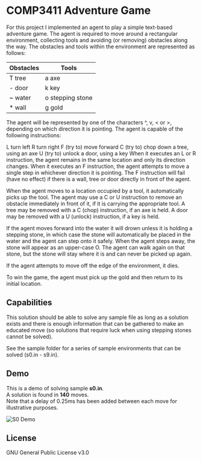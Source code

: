 COMP3411 Adventure Game
=========
For this project I implemented an agent to play a simple text-based adventure game. The agent is required to move around a rectangular environment, collecting tools and avoiding (or removing) obstacles along the way. The obstacles and tools within the environment are represented as follows:

|Obstacles|Tools|
|--------|--------|
|T 	tree|a 	axe|
|-	door|k	key|
|~	water|o	stepping stone|
|*	wall|g	gold|

The agent will be represented by one of the characters ^, v, <  or  >, depending on which direction it is pointing. The agent is capable of the following instructions:

L   turn left
R   turn right
F   (try to) move forward
C   (try to) chop down a tree, using an axe
U   (try to) unlock a door, using a key
When it executes an L or R instruction, the agent remains in the same location and only its direction changes. When it executes an F instruction, the agent attempts to move a single step in whichever direction it is pointing. The F instruction will fail (have no effect) if there is a wall, tree or door directly in front of the agent.

When the agent moves to a location occupied by a tool, it automatically picks up the tool. The agent may use a C or U instruction to remove an obstacle immediately in front of it, if it is carrying the appropriate tool. A tree may be removed with a C (chop) instruction, if an axe is held. A door may be removed with a U (unlock) instruction, if a key is held.

If the agent moves forward into the water it will drown unless it is holding a stepping stone, in which case the stone will automatically be placed in the water and the agent can step onto it safely. When the agent steps away, the stone will appear as an upper-case O. The agent can walk again on that stone, but the stone will stay where it is and can never be picked up again.

If the agent attempts to move off the edge of the environment, it dies.

To win the game, the agent must pick up the gold and then return to its initial location.

Capabilities
----
This solution should be able to solve any sample file as long as a solution exists and there is enough information that can be gathered to make an educated move (so solutions that require luck when using stepping stones cannot be solved).

See the sample folder for a series of sample environments that can be solved (s0.in - s9.in).

Demo
----
This is a demo of solving sample **s0.in**.  
A solution is found in **140** moves.  
Note that a delay of 0.25ms has been added between each move for illustrative purposes.

![S0 Demo](/../screenshots/screenshots/s0-demo.gif?raw=true "S0 Demo")

License
----
GNU General Public License v3.0
